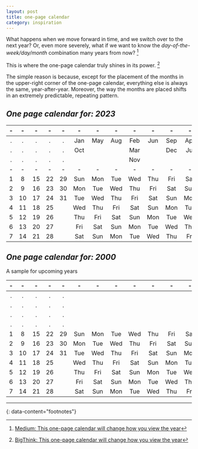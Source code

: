 ```yaml
---
layout: post
title: one-page calendar
category: inspiration
---
```



What happens when we move forward in time, and we switch over to the next year? Or, even more severely, what if we want to know the _day-of-the-week/day/month_ combination many years from now? [^1]

This is where the one-page calendar truly shines in its power. [^2]

The simple reason is because, except for the placement of the months in the upper-right corner of the one-page calendar, everything else is always the same, year-after-year. Moreover, the way the months are placed shifts in an extremely predictable, repeating pattern.


## _One page calendar for: **2023**_

| - | - | - | - | - | - | - | - | - | - | - | - |
|:-:|:-:|:-:|:-:|:-:|:-:|:-:|:-:|:-:|:-:|:-:|:-:|
| . | . | . | . | . |Jan|May|Aug|Feb|Jun|Sep|Apr|
| . | . | . | . | . |Oct|   |   |Mar|   |Dec|Jul|
| . | . | . | . | . |   |   |   |Nov|   |   |   |
| - | - | - | - | - | - | - | - | - | - | - | - |
| 1 | 8 | 15| 22| 29|Sun|Mon|Tue|Wed|Thu|Fri|Sat|
| 2 | 9 | 16| 23| 30|Mon|Tue|Wed|Thu|Fri|Sat|Sun|
| 3 | 10| 17| 24| 31|Tue|Wed|Thu|Fri|Sat|Sun|Mon|
| 4 | 11| 18| 25|   |Wed|Thu|Fri|Sat|Sun|Mon|Tue|
| 5 | 12| 19| 26|   |Thu|Fri|Sat|Sun|Mon|Tue|Wed|
| 6 | 13| 20| 27|   |Fri|Sat|Sun|Mon|Tue|Wed|Thu|
| 7 | 14| 21| 28|   |Sat|Sun|Mon|Tue|Wed|Thu|Fri|


## _One page calendar for: **2000**_

A sample for upcoming years


| - | - | - | - | - | - | - | - | - | - | - | - |
|:-:|:-:|:-:|:-:|:-:|:-:|:-:|:-:|:-:|:-:|:-:|:-:|
| . | . | . | . | . |   |   |   |   |   |   |   |
| . | . | . | . | . |   |   |   |   |   |   |   |
| . | . | . | . | . |   |   |   |   |   |   |   |
| . | . | . | . | . |   |   |   |   |   |   |   |
| 1 | 8 | 15| 22| 29|Sun|Mon|Tue|Wed|Thu|Fri|Sat|
| 2 | 9 | 16| 23| 30|Mon|Tue|Wed|Thu|Fri|Sat|Sun|
| 3 | 10| 17| 24| 31|Tue|Wed|Thu|Fri|Sat|Sun|Mon|
| 4 | 11| 18| 25|   |Wed|Thu|Fri|Sat|Sun|Mon|Tue|
| 5 | 12| 19| 26|   |Thu|Fri|Sat|Sun|Mon|Tue|Wed|
| 6 | 13| 20| 27|   |Fri|Sat|Sun|Mon|Tue|Wed|Thu|
| 7 | 14| 21| 28|   |Sat|Sun|Mon|Tue|Wed|Thu|Fri|



---
{: data-content="footnotes"}


[^1]: [Medium: This one-page calendar will change how you view the year](https://medium.com/starts-with-a-bang/this-one-page-calendar-will-change-how-you-view-the-year-b8ecad85eebd)
[^2]: [BigThink: This one-page calendar will change how you view the year](https://bigthink.com/starts-with-a-bang/one-page-calendar/)

